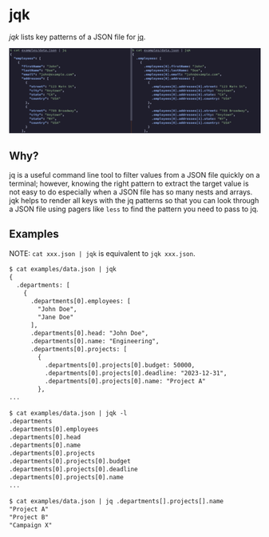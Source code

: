 # jqk

*jqk* lists key patterns of a JSON file for [jq](https://github.com/jqlang/jq).

<img src=".readme/teaser.jpg" />

## Why?

jq is a useful command line tool to filter values from a JSON file quickly on a
terminal; however, knowing the right pattern to extract the target value is not
easy to do especially when a JSON file has so many nests and arrays. jqk helps
to render all keys with the jq patterns so that you can look through a JSON
file using pagers like `less` to find the pattern you need to pass to jq.

## Examples

NOTE: `cat xxx.json | jqk` is equivalent to `jqk xxx.json`.

```
$ cat examples/data.json | jqk
{
  .departments: [
    {
      .departments[0].employees: [
        "John Doe",
        "Jane Doe"
      ],
      .departments[0].head: "John Doe",
      .departments[0].name: "Engineering",
      .departments[0].projects: [
        {
          .departments[0].projects[0].budget: 50000,
          .departments[0].projects[0].deadline: "2023-12-31",
          .departments[0].projects[0].name: "Project A"
        },
...

$ cat examples/data.json | jqk -l
.departments
.departments[0].employees
.departments[0].head
.departments[0].name
.departments[0].projects
.departments[0].projects[0].budget
.departments[0].projects[0].deadline
.departments[0].projects[0].name
...

$ cat examples/data.json | jq .departments[].projects[].name
"Project A"
"Project B"
"Campaign X"
```
